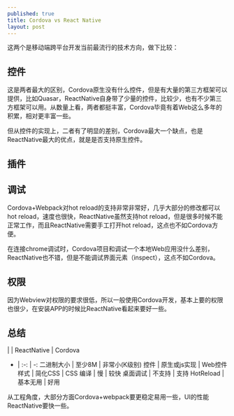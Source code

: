 ```yaml
---
published: true
title: Cordova vs React Native
layout: post
---
```


这两个是移动端跨平台开发当前最流行的技术方向，做下比较：

## 控件

这是两者最大的区别，Cordova原生没有什么控件，但是有大量的第三方框架可以提供，比如Quasar，ReactNative自身带了少量的控件，比较少，也有不少第三方框架可以用。从数量上看，两者都挺丰富，Cordova毕竟有着Web这么多年的积累，相对更丰富一些。

但从控件的实现上，二者有了明显的差别，Cordova最大一个缺点，也是ReactNative最大的优点，就是是否支持原生控件。

## 插件


## 调试
Cordova+Webpack对hot reload的支持非常非常好，几乎大部分的修改都可以hot reload，速度也很快，ReactNative虽然支持hot reload，但是很多时候不能正常工作，而且ReactNative需要手工打开hot reload，这点也不如Cordova方便。

在连接chrome调试时，Cordova项目和调试一个本地Web应用没什么差别，ReactNative也不错，但是不能调试界面元素（inspect），这点不如Cordova。

## 权限

因为Webview对权限的要求很低，所以一般使用Cordova开发，基本上要的权限也很少，在安装APP的时候比ReactNative看起来要好一些。

## 总结

| | ReactNative | Cordova
- | :-: | -:
二进制大小 | 至少8M | 非常小(K级别) 
控件 | 原生或js实现 | Web控件
样式 | 简化CSS | CSS
编译 | 慢 | 较快
桌面调试 | 不支持 | 支持
HotReload | 基本无用 | 好用

从工程角度，大部分方面Cordova+webpack要更稳定易用一些，UI的性能ReactNative要快一些。
